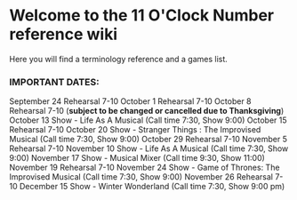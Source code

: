 # Welcome to the 11 O'Clock Number reference wiki

Here you will find a terminology reference and a games list.

### IMPORTANT DATES:
September 24 Rehearsal 7-10
October 1 Rehearsal 7-10
October 8 Rehearsal 7-10 (**subject to be changed or cancelled due to Thanksgiving**)
October 13 Show - Life As A Musical (Call time 7:30, Show 9:00)
October 15 Rehearsal 7-10
October 20 Show - Stranger Things : The Improvised Musical (Call time 7:30, Show 9:00)
October 29 Rehearsal 7-10
November 5 Rehearsal 7-10
November 10 Show - Life As A Musical (Call time 7:30, Show 9:00)
November 17 Show - Musical Mixer (Call time 9:30, Show 11:00)
November 19 Rehearsal 7-10
November 24 Show - Game of Thrones: The Improvised Musical (Call time 7:30, Show 9:00)
November 26 Rehearsal 7-10
December 15 Show - Winter Wonderland (Call time 7:30, Show 9:00 pm)
